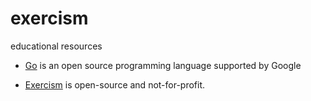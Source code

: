 # exercism

educational resources

- [Go](go.dev) is an open source programming language supported by Google


- [Exercism](https://exercism.org/tracks/go/about) is open-source and not-for-profit.


